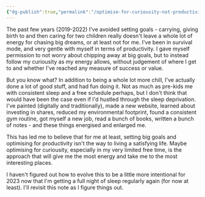 ```yaml
---
{"dg-publish":true,"permalink":"/optimise-for-curiousity-not-productivity/","title":"Optimise for curiousity, not productivity","tags":["systems"],"noteIcon":"","created":"2023-01-03"}
---
```



The past few years (2019-2022) I've avoided setting goals - carrying, giving birth to and then caring for two children really doesn't leave a whole lot of energy for chasing big dreams, or at least not for me. I've been in survival mode, and very gentle with myself in terms of productivity. I gave myself permission to not worry about chipping away at big goals, but to instead follow my curiousity as my energy allows, without judgement of where I get to and whether I've reached any measure of success or value.

But you know what? In addition to being a whole lot more chill, I've actually done a lot of good stuff, and had fun doing it. Not as much as pre-kids me with consistent sleep and a free schedule perhaps, but I don't think that would have been the case even if I'd hustled through the sleep deprivation. I've painted (digitally and traditionally), made a new website, learned about investing in shares, reduced my environmental footprint, found a consistent gym routine, got myself a new job, read a bunch of books, written a bunch of notes - and these things energised and enlarged me.

This has led me to believe that for me at least, setting big goals and optimising for productivity isn't the way to living a satisfying life. Maybe optimising for curiousity, especially in my very limited free time, is the approach that will give me the most energy and take me to the most interesting places.

I haven't figured out how to evolve this to be a little more intentional for 2023 now that I'm getting a full night of sleep regularly again (for now at least). I'll revisit this note as I figure things out.